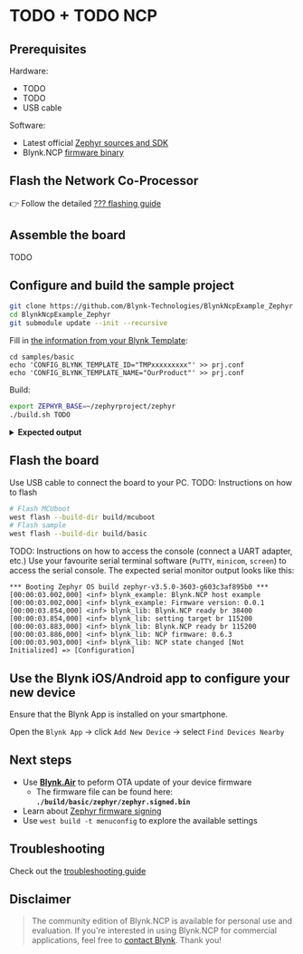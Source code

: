 
# TODO + TODO NCP

## Prerequisites

Hardware:

- TODO
- TODO
- USB cable

Software:

- Latest official [Zephyr sources and SDK][zephyr_sdk]
- Blynk.NCP [firmware binary][blynk_ncp_binary]

## Flash the Network Co-Processor

👉 Follow the detailed [??? flashing guide](../../flashing_ncp/???.md)

## Assemble the board

TODO

## Configure and build the sample project

```sh
git clone https://github.com/Blynk-Technologies/BlynkNcpExample_Zephyr
cd BlynkNcpExample_Zephyr
git submodule update --init --recursive
```

Fill in [the information from your Blynk Template](https://bit.ly/BlynkInject):

```
cd samples/basic
echo 'CONFIG_BLYNK_TEMPLATE_ID="TMPxxxxxxxxx"' >> prj.conf
echo 'CONFIG_BLYNK_TEMPLATE_NAME="OurProduct"' >> prj.conf
```

Build:

```sh
export ZEPHYR_BASE=~/zephyrproject/zephyr
./build.sh TODO
```

<details><summary><b>Expected output</b></summary>

```log
TODO
```

</details>

## Flash the board

Use USB cable to connect the board to your PC.
TODO: Instructions on how to flash

```sh
# Flash MCUboot
west flash --build-dir build/mcuboot
# Flash sample
west flash --build-dir build/basic
```

TODO: Instructions on how to access the console (connect a UART adapter, etc.)
Use your favourite serial terminal software (`PuTTY`, `minicom`, `screen`) to access the serial console.
The expected serial monitor output looks like this:

```log
*** Booting Zephyr OS build zephyr-v3.5.0-3603-g603c3af895b0 ***
[00:00:03.002,000] <inf> blynk_example: Blynk.NCP host example
[00:00:03.002,000] <inf> blynk_example: Firmware version: 0.0.1
[00:00:03.854,000] <inf> blynk_lib: Blynk.NCP ready br 38400
[00:00:03.854,000] <inf> blynk_lib: setting target br 115200
[00:00:03.883,000] <inf> blynk_lib: Blynk.NCP ready br 115200
[00:00:03.886,000] <inf> blynk_lib: NCP firmware: 0.6.3
[00:00:03.903,000] <inf> blynk_lib: NCP state changed [Not Initialized] => [Configuration]
```

## Use the Blynk iOS/Android app to configure your new device

Ensure that the Blynk App is installed on your smartphone.

Open the `Blynk App` -> click `Add New Device` -> select `Find Devices Nearby`


## Next steps

- Use [**Blynk.Air**](https://docs.blynk.io/en/blynk.console/blynk.air) to peform OTA update of your device firmware
  - The firmware file can be found here: **`./build/basic/zephyr/zephyr.signed.bin`**
- Learn about [Zephyr firmware signing](https://docs.zephyrproject.org/latest/develop/west/sign.html)
- Use `west build -t menuconfig` to explore the available settings

## Troubleshooting

Check out the [troubleshooting guide](../../Troubleshooting.md)

## Disclaimer

> The community edition of Blynk.NCP is available for personal use and evaluation.
If you're interested in using Blynk.NCP for commercial applications, feel free to [contact Blynk][blynk_sales]. Thank you!

[zephyr_sdk]: https://docs.zephyrproject.org/latest/develop/getting_started/index.html
[blynk_ncp_binary]: https://docs.blynk.io/en/blynk.ncp/supported-connectivity-modules
[blynk_sales]: https://blynk.io/en/contact-us-business

